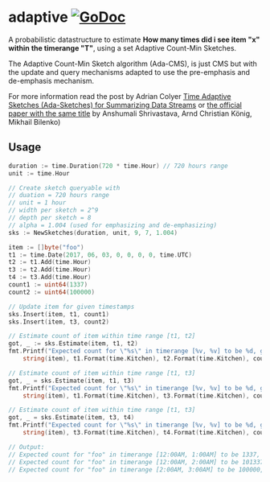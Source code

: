 # adaptive [![GoDoc](https://godoc.org/github.com/seiflotfy/adaptive?status.svg)](https://godoc.org/github.com/seiflotfy/adaptive)

A probabilistic datastructure to estimate **How many times did i see item "x" within the timerange "T"**, using a set Adaptive Count-Min Sketches.

The Adaptive Count-Min Sketch algorithm (Ada-CMS), is just CMS but with the update and query mechanisms adapted to use the pre-emphasis and de-emphasis mechanism.

For more information read the post by Adrian Colyer [Time Adaptive Sketches (Ada-Sketches) for Summarizing Data Streams](https://blog.acolyer.org/2016/07/21/time-adaptive-sketches-ada-sketches-for-summarizing-data-streams/) or [the official paper with the same title](https://www.cs.rice.edu/~as143/Papers/16-ada-sketches.pdf) by Anshumali Shrivastava, Arnd Christian König, Mikhail Bilenko) 

## Usage
```go
duration := time.Duration(720 * time.Hour) // 720 hours range
unit := time.Hour

// Create sketch queryable with
// duation = 720 hours range
// unit = 1 hour
// width per sketch = 2^9
// depth per sketch = 8
// alpha = 1.004 (used for emphasizing and de-emphasizing)
sks := NewSketches(duration, unit, 9, 7, 1.004)

item := []byte("foo")
t1 := time.Date(2017, 06, 03, 0, 0, 0, 0, time.UTC)
t2 := t1.Add(time.Hour)
t3 := t2.Add(time.Hour)
t4 := t3.Add(time.Hour)
count1 := uint64(1337)
count2 := uint64(100000)

// Update item for given timestamps
sks.Insert(item, t1, count1)
sks.Insert(item, t3, count2)

// Estimate count of item within time range [t1, t2]
got, _ := sks.Estimate(item, t1, t2)
fmt.Printf("Expected count for \"%s\" in timerange [%v, %v] to be %d, got %d\n",
    string(item), t1.Format(time.Kitchen), t2.Format(time.Kitchen), count1, got)

// Estimate count of item within time range [t1, t3]
got, _ = sks.Estimate(item, t1, t3)
fmt.Printf("Expected count for \"%s\" in timerange [%v, %v] to be %d, got %d\n",
    string(item), t1.Format(time.Kitchen), t3.Format(time.Kitchen), count1+count2, got)

// Estimate count of item within time range [t1, t3]
got, _ = sks.Estimate(item, t3, t4)
fmt.Printf("Expected count for \"%s\" in timerange [%v, %v] to be %d, got %d\n",
    string(item), t3.Format(time.Kitchen), t4.Format(time.Kitchen), count2, got)

// Output:
// Expected count for "foo" in timerange [12:00AM, 1:00AM] to be 1337, got 1337
// Expected count for "foo" in timerange [12:00AM, 2:00AM] to be 101337, got 101337
// Expected count for "foo" in timerange [2:00AM, 3:00AM] to be 100000, got 100000
```
